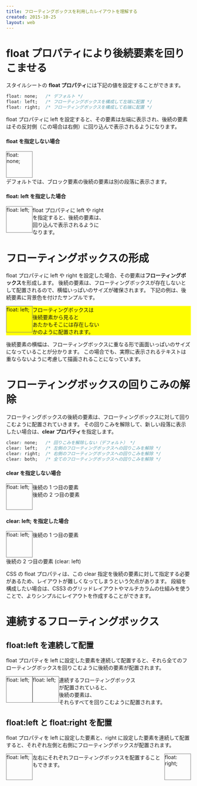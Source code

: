 ```yaml
---
title: フローティングボックスを利用したレイアウトを理解する
created: 2015-10-25
layout: web
---
```


float プロパティにより後続要素を回りこませる
====

スタイルシートの **float プロパティ**には下記の値を設定することができます。

```css
float: none;   /* デフォルト */
float: left;   /* フローティングボックスを構成して左端に配置 */
float: right;  /* フローティングボックスを構成して右端に配置 */
```

float プロパティに left を設定すると、その要素は左端に表示され、後続の要素はその反対側（この場合は右側）に回り込んで表示されるようになります。

#### float を指定しない場合

<div class="maku-htmlSample">
    <div style="border: solid 1px gray; height:70px; width:70px;">
    float: none;
    </div>
    <div>
    デフォルトでは、ブロック要素の後続の要素は別の段落に表示さます。
    </div>
</div>

#### float: left を指定した場合

<div class="maku-htmlSample">
    <div style="border: solid 1px gray; height:70px; width:70px; float: left">
        float: left;
    </div>
    <div>
        float プロパティに left や right<br>
        を指定すると、後続の要素は、<br>
        回り込んで表示されるように<br>
        なります。
    </div>
    <div style="clear:both"></div>
</div>


フローティングボックスの形成
====

float プロパティに left や right を設定した場合、その要素は**フローティングボックス**を形成します。
後続の要素は、フローティングボックスが存在しないとして配置されるので、横幅いっぱいのサイズが確保されます。
下記の例は、後続要素に背景色を付けたサンプルです。

<div class="maku-htmlSample">
    <div style="border: solid 1px gray; height:70px; width:70px; float: left">
        float: left;
    </div>
    <div style="background: yellow">
        フローティングボックスは<br>
        後続要素から見ると<br>
        あたかもそこには存在しない<br>
        かのように配置されます。
    </div>
    <div style="clear:both"></div>
</div>

後続要素の横幅は、フローティングボックスに重なる形で画面いっぱいのサイズになっていることが分かります。
この場合でも、実際に表示されるテキストは重ならないように考慮して描画されることになっています。


フローティングボックスの回りこみの解除
====

フローティングボックスの後続の要素は、フローティングボックスに対して回りこむように配置されていきます。
その回りこみを解除して、新しい段落に表示したい場合は、**clear プロパティ**を指定します。

```css
clear: none;   /* 回りこみを解除しない（デフォルト） */
clear: left;   /* 左側のフローティングボックスへの回りこみを解除 */
clear: right;  /* 右側のフローティングボックスへの回りこみを解除 */
clear: both;   /* 全てのフローティングボックスへの回りこみを解除 */
```

#### clear を指定しない場合

<div class="maku-htmlSample">
    <div style="border: solid 1px gray; height:70px; width:70px; float: left">
        float: left;
    </div>
    <div>後続の 1 つ目の要素</div>
    <div>後続の 2 つ目の要素</div>
    <div style="clear:both"></div>
</div>

#### clear: left; を指定した場合

<div class="maku-htmlSample">
    <div style="border: solid 1px gray; height:70px; width:70px; float: left">
        float: left;
    </div>
    <div>後続の 1 つ目の要素</div>
    <div style="clear:left;">後続の 2 つ目の要素 (clear: left)</div>
</div>

CSS の float プロパティは、この clear 指定を後続の要素に対して指定する必要があるため、レイアウトが難しくなってしまうという欠点があります。
段組を構成したい場合は、CSS3 のグリッドレイアウトやマルチカラムの仕組みを使うことで、よりシンプルにレイアウトを作成することができます。


連続するフローティングボックス
====

float:left を連続して配置
----

float プロパティを left に設定した要素を連続して配置すると、それら全てのフローティングボックスを回りこむように後続の要素が配置されます。

<div class="maku-htmlSample">
    <div style="border: solid 1px gray; height:70px; width:70px; float: left">
        float: left;
    </div>
    <div style="border: solid 1px gray; height:70px; width:70px; float: left">
        float: left;
    </div>
    <div>
        連続するフローティングボックス<br>
        が配置されていると、<br>
        後続の要素は、<br>
        それらすべてを回りこむように配置されます。
    </div>
    <div style="clear:both"></div>
</div>


float:left と float:right を配置
----

float プロパティを left に設定した要素と、right に設定した要素を連続して配置すると、それぞれ左側と右側にフローティングボックスが配置されます。

<div class="maku-htmlSample">
    <div style="border: solid 1px gray; height:70px; width:70px; float: left">
        float: left;
    </div>
    <div style="border: solid 1px gray; height:70px; width:70px; float: right">
        float: right;
    </div>
    <div>
        左右にそれぞれフローティングボックスを配置することもできます。
    </div>
    <div style="clear:both"></div>
</div>


